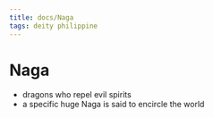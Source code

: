 ```yaml
---
title: docs/Naga
tags: deity philippine
---
```


# Naga
- dragons who repel evil spirits
- a specific huge Naga is said to encircle the world